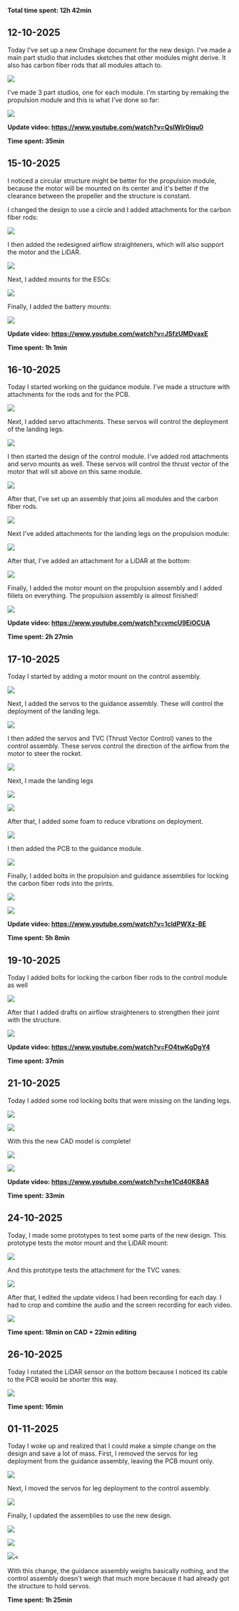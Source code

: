 **Total time spent: 12h 42min**
## 12-10-2025

Today I've set up a new Onshape document for the new design. I've made a main part studio that includes sketches that other modules might derive. It also has carbon fiber rods that all modules attach to.

![](Images/1.png)

I've made 3 part studios, one for each module. I'm starting by remaking the propulsion module and this is what I've done so far:

![](Images/2.png)

**Update video: https://www.youtube.com/watch?v=QslWIr0iqu0**

**Time spent: 35min**

## 15-10-2025

I noticed a circular structure might be better for the propulsion module, because the motor will be mounted on its center and it's better if the clearance between the propeller and the structure is constant.

I changed the design to use a circle and I added attachments for the carbon fiber rods:

![](Images/3.png)

I then added the redesigned airflow straighteners, which will also support the motor and the LiDAR.

![](Images/4.png)

Next, I added mounts for the ESCs:

![](Images/5.png)

Finally, I added the battery mounts:

![](Images/6.png)

**Update video: https://www.youtube.com/watch?v=JSfzUMDvaxE**

**Time spent: 1h 1min**
## 16-10-2025

Today I started working on the guidance module. I've made a structure with attachments for the rods and for the PCB.

![](Images/7.png)

Next, I added servo attachments. These servos will control the deployment of the landing legs.

![](Images/8.png)

I then started the design of the control module. I've added rod attachments and servo mounts as well. These servos will control the thrust vector of the motor that will sit above on this same module.

![](Images/9.png)

After that, I've set up an assembly that joins all modules and the carbon fiber rods.

![](Images/10.png)

Next I've added attachments for the landing legs on the propulsion module:

![](Images/11.png)

After that, I've added an attachment for a LiDAR at the bottom:

![](Images/12.png)

Finally, I added the motor mount on the propulsion assembly and I added fillets on everything. The propulsion assembly is almost finished!

![](Images/13.png)

**Update video: https://www.youtube.com/watch?v=vmcU9EiOCUA**

**Time spent: 2h 27min**
## 17-10-2025

Today I started by adding a motor mount on the control assembly.

![](Images/14.png)

Next, I added the servos to the guidance assembly. These will control the deployment of the landing legs.

![](Images/15.png)

I then added the servos and TVC (Thrust Vector Control) vanes to the control assembly. These servos control the direction of the airflow from the motor to steer the rocket.

![](Images/16.png)

Next, I made the landing legs

![](Images/17.png)

![](Images/18.png)

After that, I added some foam to reduce vibrations on deployment.

![](Images/19.png)

I then added the PCB to the guidance module.

![](Images/20.png)

Finally, I added bolts in the propulsion and guidance assemblies for locking the carbon fiber rods into the prints.

![](Images/21.png)

![](Images/22.png)

**Update video: https://www.youtube.com/watch?v=1cldPWXz-BE**

**Time spent: 5h 8min**
## 19-10-2025

Today I added bolts for locking the carbon fiber rods to the control module as well

![](Images/23.png)

After that I added drafts on airflow straighteners to strengthen their joint with the structure.

![](Images/26.png)

**Update video: https://www.youtube.com/watch?v=FO4twKgDgY4**

**Time spent: 37min**
## 21-10-2025

Today I added some rod locking bolts that were missing on the landing legs.

![](Images/27.png)

![](Images/28.png)

With this the new CAD model is complete!

![](Images/30.png)

![](Images/29.png)

**Update video: https://www.youtube.com/watch?v=he1Cd40KBA8**

**Time spent: 33min**
## 24-10-2025

Today, I made some prototypes to test some parts of the new design. This prototype tests the motor mount and the LiDAR mount:

![](Images/31.png)

And this prototype tests the attachment for the TVC vanes:

![](Images/32.png)

After that, I edited the update videos I had been recording for each day. I had to crop and combine the audio and the screen recording for each video.

![](Images/33.png)

**Time spent: 18min on CAD + 22min editing**

## 26-10-2025

Today I rotated the LiDAR sensor on the bottom because I noticed its cable to the PCB would be shorter this way.

![](Images/34.png)

**Time spent: 16min**

## 01-11-2025

Today I woke up and realized that I could make a simple change on the design and save a lot of mass. First, I removed the servos for leg deployment from the guidance assembly, leaving the PCB mount only.

![](Images/35.png)

Next, I moved the servos for leg deployment to the control assembly.

![](Images/36.png)

Finally, I updated the assemblies to use the new design.

![](Images/37.png)

![](Images/38.png)

![](Images/39.png)<

With this change, the guidance assembly weighs basically nothing, and the control assembly doesn't weigh that much more because it had already got the structure to hold servos.

**Time spent: 1h 25min**